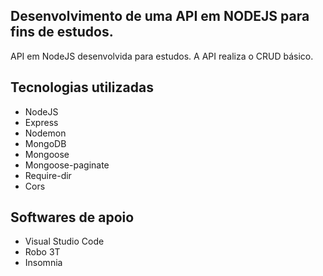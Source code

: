 ## Desenvolvimento de uma API em NODEJS para fins de estudos.

API em NodeJS desenvolvida para estudos. A API realiza o CRUD básico.

## Tecnologias utilizadas
- NodeJS 
- Express
- Nodemon
- MongoDB
- Mongoose
- Mongoose-paginate
- Require-dir
- Cors

## Softwares de apoio

- Visual Studio Code
- Robo 3T
- Insomnia
